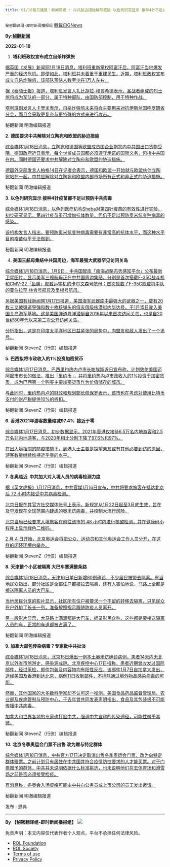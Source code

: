 ```yaml
---
title: 01/18每日播报｜新闻简讯 : 中共胁迫措施解除威胁 以色列研究显示 接种4针不足以预防
---
```

`秘密翻译组-即时新闻播报组` [轉載自GNews](https://gnews.org/zh-hans/1874384/)

**By:[秘翻新闻](https://gtv.org/video/id=61e681c7533c672fca7ed179)**

**2022-01-18**

1. **塔利班政权宣布成立自杀炸弹旅**

[据英国《发展》新闻网1月18日消息，塔利班重新掌权阿富汗后，阿富汗当地爆发严重的经济危机。即便如此，塔利班并未着重于重建民生。近期，塔利班政权宣布成立自杀炸弹旅，该部队预估人数至少在1万人左右。](https://www.unilad.co.uk/news/taliban-announces-a-national-suicide-bomber-brigade)

[据《泰晤士报》报道，塔利班发言人扎比胡拉-穆贾希德表示，圣战者组成的烈士旅将成为军队的一部分，属于特种部队，由国防部控制，用于特种作战。](https://www.unilad.co.uk/news/taliban-announces-a-national-suicide-bomber-brigade)

[塔利班副发言人卡里米表示，自杀炸弹旅未来将会主要用来对抗伊斯兰国呼罗珊省分会，而且会采取更复杂与更特殊的方式来进行攻击。](https://www.unilad.co.uk/news/taliban-announces-a-national-suicide-bomber-brigade)

秘翻新闻 明澈编辑报道

**2. 德国要求中共解除对立陶宛和欧盟的胁迫措施**

[综合媒体1月18日消息，立陶宛和德国等欧盟成员国企业抱怨向中共国出口货物受阻，德国政府近日表示，每个世贸成员国都必须遵守承诺的国际义务，包括中共国在内。同时德国还要求中共解除对立陶宛和欧盟的胁迫措施。](https://www.cna.com.tw/news/aopl/202201180011.aspx%20https://udn.com/news/story/6809/6040960)

[德国外交部发言人柏格14日在记者会表示，德国和欧盟一开始就与欧盟伙伴立陶宛站在一起，中共应解除对立陶宛和欧盟内部市场所有正式和非正式的胁迫措施。](https://www.cna.com.tw/news/aopl/202201180011.aspx%20https://udn.com/news/story/6809/6040960)

秘翻新闻 明澈编辑报道

**3. 以色列研究显示 接种4针疫苗都不足以预防中共病毒**

[综合媒体1月18日消息，以色列医疗机构Sheba对第四针疫苗的有效性进行实验，初步研究显示，第四针疫苗虽可增加抗体数量，但仍不足以预防奥米炕变种病毒的感染。](https://www.hk01.com/%E5%8D%B3%E6%99%82%E5%9C%8B%E9%9A%9B/725269/omicron-%E4%BB%A5%E8%89%B2%E5%88%97%E5%88%9D%E6%AD%A5%E7%A0%94%E7%A9%B6-%E6%89%934%E9%87%9D%E9%83%BD%E4%B8%8D%E8%B6%B3%E5%A4%A0%E9%A0%90%E9%98%B2%E6%84%9F%E6%9F%93%20https://www.timesofisrael.com/liveblog_entry/israeli-study-shows-4th-vaccine-shot-not-good-enough-against-omicron/)

[该机构发言人指出，要预防奥米炕变种病毒需要有非常高的抗体水平，而这种水平目前疫苗似乎无法做到。](https://www.hk01.com/%E5%8D%B3%E6%99%82%E5%9C%8B%E9%9A%9B/725269/omicron-%E4%BB%A5%E8%89%B2%E5%88%97%E5%88%9D%E6%AD%A5%E7%A0%94%E7%A9%B6-%E6%89%934%E9%87%9D%E9%83%BD%E4%B8%8D%E8%B6%B3%E5%A4%A0%E9%A0%90%E9%98%B2%E6%84%9F%E6%9F%93%20https://www.timesofisrael.com/liveblog_entry/israeli-study-shows-4th-vaccine-shot-not-good-enough-against-omicron/)

秘翻新闻 明澈编辑报道

4. **美国三航母集结中共国周边，海军最强大武器罕见访问关岛**

[综合媒体1月18日消息，1月9日，中共国智库「南海战略态势感知平台」公布最新卫星图片，显示美军三艘航母正在中共国周边集结。分别是首次搭载F-35C战斗机和CMV-22「鱼鹰」舰载运输机的卡尔文森号航母；首次搭载了F-35C舰载机中队的亚伯拉罕·林肯号航母及里根号航母。](https://www.hk01.com/%E5%8D%B3%E6%99%82%E5%9C%8B%E9%9A%9B/724994/%E7%BE%8E%E5%9C%8B%E4%B8%89%E8%88%AA%E6%AF%8D%E9%9B%86%E7%B5%90%E4%B8%AD%E5%9C%8B%E5%91%A8%E9%82%8A-%E6%B5%B7%E8%BB%8D%E6%9C%80%E5%BC%B7%E5%A4%A7%E6%AD%A6%E5%99%A8%E7%BD%95%E8%A6%8B%E8%A8%AA%E5%95%8F%E9%97%9C%E5%B3%B6%20https://www.soundofhope.org/post/585406?lang=b5)

[另据美国有线新闻网1月17日报道，美国海军武器库中最强大的武器之一，载有20枚三叉戟弹道导弹和数十枚核弹头的俄亥俄级核潜艇内华达号，于1月15日驶入美国关岛海军基地。这是美国弹道导弹潜艇自2016年以来首次访问关岛，也是自20世纪80年代以来第二次公开访问关岛。](https://www.hk01.com/%E5%8D%B3%E6%99%82%E5%9C%8B%E9%9A%9B/724994/%E7%BE%8E%E5%9C%8B%E4%B8%89%E8%88%AA%E6%AF%8D%E9%9B%86%E7%B5%90%E4%B8%AD%E5%9C%8B%E5%91%A8%E9%82%8A-%E6%B5%B7%E8%BB%8D%E6%9C%80%E5%BC%B7%E5%A4%A7%E6%AD%A6%E5%99%A8%E7%BD%95%E8%A6%8B%E8%A8%AA%E5%95%8F%E9%97%9C%E5%B3%B6%20https://www.soundofhope.org/post/585406?lang=b5)

[分析指出，这是在印度太平洋地区日益紧张的局势中，向盟友和敌人发出了一个讯号。](https://www.hk01.com/%E5%8D%B3%E6%99%82%E5%9C%8B%E9%9A%9B/724994/%E7%BE%8E%E5%9C%8B%E4%B8%89%E8%88%AA%E6%AF%8D%E9%9B%86%E7%B5%90%E4%B8%AD%E5%9C%8B%E5%91%A8%E9%82%8A-%E6%B5%B7%E8%BB%8D%E6%9C%80%E5%BC%B7%E5%A4%A7%E6%AD%A6%E5%99%A8%E7%BD%95%E8%A6%8B%E8%A8%AA%E5%95%8F%E9%97%9C%E5%B3%B6%20https://www.soundofhope.org/post/585406?lang=b5)

秘翻新闻 StevenZ（行侠）编辑报道

**5. 巴西拟将市政收入的1%投资加密货币**

[综合媒体1月17日消息，巴西里约热内卢市长帕埃斯近日宣布称，计划效仿美国迈阿密市市长的做法，推出「里约币」，并将里约热内卢市政收入的1%投资于加密货币，成为巴西第一个购买主要加密货币作为价值储存的城市。](https://www.hk01.com/%E5%8D%B3%E6%99%82%E5%9C%8B%E9%9A%9B/724960/%E5%B7%B4%E8%A5%BF%E9%87%8C%E7%B4%84%E7%86%B1%E5%85%A7%E7%9B%A7%E6%93%AC%E5%B0%87%E5%B8%82%E6%94%BF%E6%94%B6%E5%85%A51-%E6%8A%95%E8%B3%87%E5%8A%A0%E5%AF%86%E8%B2%A8%E5%B9%A3%20https://dailyclipper.net/news/2022/01/17/209406/)

[与此同时，里约热内卢的财政和规划部长佩保罗表示，该市也在考虑对使用比特币支付的财产税提供10%的折扣。](https://www.hk01.com/%E5%8D%B3%E6%99%82%E5%9C%8B%E9%9A%9B/724960/%E5%B7%B4%E8%A5%BF%E9%87%8C%E7%B4%84%E7%86%B1%E5%85%A7%E7%9B%A7%E6%93%AC%E5%B0%87%E5%B8%82%E6%94%BF%E6%94%B6%E5%85%A51-%E6%8A%95%E8%B3%87%E5%8A%A0%E5%AF%86%E8%B2%A8%E5%B9%A3%20https://dailyclipper.net/news/2022/01/17/209406/)

秘翻新闻 StevenZ（行侠）编辑报道

**6. 香港2021年游客数量缩减97.4%  接近于零**

[综合媒体1月17日消息，初步数据显示，2021年香港仅接待6.5万名内地游客和2.5万名非内地游客，与2020年相比分别下降了97.6%和97%。](https://www.thestandard.com.hk/breaking-news/section/4/186057/Hong-Kong-welcomed-91,000-visitors-last-year,-97pc-less-than-2020)

[在出入境相關的防疫措施下，到港人士主要是探望亲友或有其他必要到访的原因，游客数量继续维持近乎零的水平。](https://www.thestandard.com.hk/breaking-news/section/4/186057/Hong-Kong-welcomed-91,000-visitors-last-year,-97pc-less-than-2020)

秘翻新闻 StevenZ（行侠）编辑报道

**7. 冬奥临近  中共加大对入境人员的病毒检测力度**

[据《英文虎报》1月17日消息，中共官媒1月16日宣布，中共将要求旅客在抵达北京后 72 小时内接受中共病毒检测。](https://www.thestandard.com.hk/section-news/section/11/238063/Beijing-steps-up-testing)

[北京日报在其官方社交媒体账号上表示，新规定从1月22日起至3月底生效，旨在及早发现在全球范围内肆虐的奥米炕病毒，并控制大流行风险。](https://www.thestandard.com.hk/section-news/section/11/238063/Beijing-steps-up-testing)

[北京当局已经要求入境旅客在前往该市的 48 小时内进行核酸检测，并在健康码小程序上显示绿色二维码。](https://www.thestandard.com.hk/section-news/section/11/238063/Beijing-steps-up-testing)

[2 月 4 日开始，北京奥运会将把公众、运动员和其他奥运会工作人员分开，在这样的闭环环境内举办。](https://www.thestandard.com.hk/section-news/section/11/238063/Beijing-steps-up-testing)

秘翻新闻 StevenZ（行侠）编辑报道

**8. 天津整个小区被隔离 大巴车塞满整条路**

[综合媒体1月18日消息，天津16日单日新增80例确诊，不少居民被带去隔离。有当地民众指出，部分社区是全部住户都被拉去隔离，还有人害怕地说，马路上全都是接送隔离人员的大巴车。](https://www.ntdtv.com/gb/2022/01/17/a103323433.html%20https://news.ltn.com.tw/news/world/breakingnews/3804148)

[当地居民分享的影片显示，社区所有住户被要求一个不留的转移去隔离，只见民众在户外排了长长一列，准备按照指示跟随防疫人员离开。](https://www.ntdtv.com/gb/2022/01/17/a103323433.html%20https://news.ltn.com.tw/news/world/breakingnews/3804148)

[另一段影片显示，大马路上满满都是大巴车，据录影民众称，这些都是要接送隔离人员的车，正常的车道都被占满了。](https://www.ntdtv.com/gb/2022/01/17/a103323433.html%20https://news.ltn.com.tw/news/world/breakingnews/3804148)

秘翻新闻 明澈编辑报道

**9. 加拿大邮包传染病毒？专家批中共扯淡**

[综合媒体1月18日消息，北京15日爆出一例本土奥米炕确诊病例，患者14天内无北京以外省市旅游史，感染源成谜。北京疾控中心17日指称，患者近期曾收发过国际邮件，经过采检，邮件包装及内容物均有阳性反应，该邮件1月7日自加拿大发出，途经美国及香港到达北京，病例11日收到邮件，不排除通过境外物品感染病毒的可能。](https://www.thestandard.com.hk/breaking-news/section/3/186053/First-known-Omicron-case-in-Beijing-received-virus-contaminated-mail-via-Hong-Kong%20https://www.bannedbook.org/bnews/worldnews/20220118/1680720.html)

[然而，其他国家的大多数科学家却不认可这一推测。美国食品药品监督管理局、农业部及疾病管制与预防中心，于去年曾共同发表声明指出，食品及其包装极不可能传播中共病毒。](https://www.thestandard.com.hk/breaking-news/section/3/186053/First-known-Omicron-case-in-Beijing-received-virus-contaminated-mail-via-Hong-Kong%20https://www.bannedbook.org/bnews/worldnews/20220118/1680720.html)

[加拿大和世界各地的专家也打脸中共，强调中共宣称的传染途径，可能性微乎其微。](https://www.thestandard.com.hk/breaking-news/section/3/186053/First-known-Omicron-case-in-Beijing-received-virus-contaminated-mail-via-Hong-Kong%20https://www.bannedbook.org/bnews/worldnews/20220118/1680720.html)

秘翻新闻 StevenZ（行侠）编辑报道

**10. 北京冬季奥运会门票不出售 改为赠与特定群体**

[综合媒体1月18日消息，中共官方17日决定取消出售冬季奥运会门票，改为向特定群体赠票。之前计划只有居住在中共国并符合疫情防控要求的人才能买票。对于门票赠予的群体，中共并未说明依据什么标准挑选，也未说明他们在去体育场和滑雪场之前是否必须接受检疫。](https://www.ntdtv.com/b5/2022/01/17/a103323335.html%20https://www.rfi.fr/tw/%E4%B8%AD%E5%9C%8B/20220117-%E5%8C%97%E4%BA%AC%E5%86%AC%E5%AD%A3%E5%A5%A7%E9%81%8B%E6%9C%83-%E4%B8%8D%E8%B3%A3%E7%A5%A8%E4%BD%86%E6%B8%AC%E9%81%B8%E8%A7%80%E7%9C%BE)

[有消息称，冬奥会入场资格可能由中共向公务员或上市公司的员工发出邀请。](https://www.ntdtv.com/b5/2022/01/17/a103323335.html%20https://www.rfi.fr/tw/%E4%B8%AD%E5%9C%8B/20220117-%E5%8C%97%E4%BA%AC%E5%86%AC%E5%AD%A3%E5%A5%A7%E9%81%8B%E6%9C%83-%E4%B8%8D%E8%B3%A3%E7%A5%A8%E4%BD%86%E6%B8%AC%E9%81%B8%E8%A7%80%E7%9C%BE)

秘翻新闻 明澈编辑报道

发布 : 恩典

* * *

**By 【秘密翻译组-即时新闻播报组】**
![](https://assets.gnews.org/wp-content/uploads/2022/01/截圖-2021-12-28-00.48.35.png)
 

免责声明：本文内容仅代表作者个人观点，平台不承担任何法律风险。

- [ROL Foundation](https://rolfoundation.org/)
- [ROL Society](https://rolsociety.org/)
- [Terms of use](https://gnews.org/terms-of-use-3/)
- [Privacy Policy](https://gnews.org/privacy-policy/)
